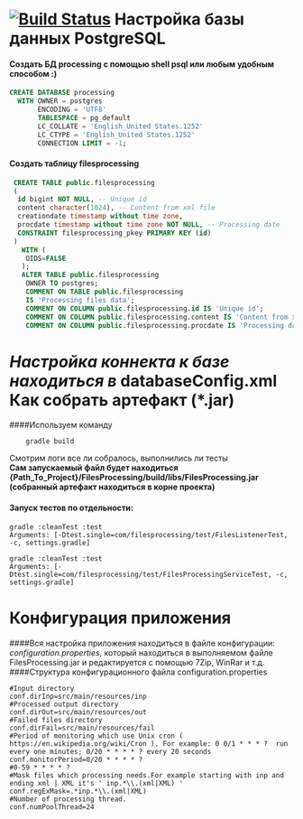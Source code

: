 [![Build Status](https://travis-ci.org/mrFixener/FilesProcessing.svg?branch=master)](https://travis-ci.org/mrFixener/FilesProcessing)
Настройка базы данных PostgreSQL
==================
#### Создать БД processing с помощью shell psql или любым удобным способом :)

```sql 
CREATE DATABASE processing
  WITH OWNER = postgres
       ENCODING = 'UTF8'
       TABLESPACE = pg_default
       LC_COLLATE = 'English_United States.1252'
       LC_CTYPE = 'English_United States.1252'
       CONNECTION LIMIT = -1;
```
#### Создать таблицу filesprocessing      
```sql
 CREATE TABLE public.filesprocessing
 (
  id bigint NOT NULL, -- Unique id
  content character(1024), -- Content from xml file
  creationdate timestamp without time zone,
  procdate timestamp without time zone NOT NULL, -- Processing date
  CONSTRAINT filesprocessing_pkey PRIMARY KEY (id)
 )
   WITH (
    OIDS=FALSE
   );
   ALTER TABLE public.filesprocessing
    OWNER TO postgres;
    COMMENT ON TABLE public.filesprocessing
    IS 'Processing files data';
    COMMENT ON COLUMN public.filesprocessing.id IS 'Unique id';
    COMMENT ON COLUMN public.filesprocessing.content IS 'Content from xml file';
    COMMENT ON COLUMN public.filesprocessing.procdate IS 'Processing date';
```
*Настройка коннекта к базе находиться в*  **databaseConfig.xml** 
Как собрать артефакт (*.jar)
================
####Используем команду 
```shell
    gradle build
```
Смотрим логи все ли собралось, выполнились ли тесты
<br>
<b>Сам запускаемый файл будет находиться {Path_To_Project}/FilesProcessing/build/libs/FilesProcessing.jar (собранный артефакт находиться в корне проекта)</b>
#### Запуск тестов по отдельности:
```shell
gradle :cleanTest :test
Arguments: [-Dtest.single=com/filesprocessing/test/FilesListenerTest, -c, settings.gradle]

gradle :cleanTest :test
Arguments: [-Dtest.single=com/filesprocessing/test/FilesProcessingServiceTest, -c, settings.gradle]
```
Конфигурация приложения
================
####Вся настройка приложения находиться в файле конфигурации: *configuration.properties*, 
который находиться в выполняемом файле FilesProcessing.jar и редактируется с помощью 7Zip, WinRar и т.д.
####Структура конфигурационного файла configuration.properties
```properties
#Input directory
conf.dirInp=src/main/resources/inp
#Processed output directory
conf.dirOut=src/main/resources/out
#Failed files directory
conf.dirFail=src/main/resources/fail
#Period of monitoring which use Unix cron ( https://en.wikipedia.org/wiki/Cron ). For example: 0 0/1 * * * ?  run every one minutes; 0/20 * * * * ? every 20 seconds
conf.monitorPeriod=0/20 * * * * ? 
#0-59 * * * * ? 
#Mask files which processing needs.For example starting with inp and ending xml | XML it's ' inp.*\\.(xml|XML) '
conf.regExMask=.*inp.*\\.(xml|XML)
#Number of processing thread. 
conf.numPoolThread=24
```
